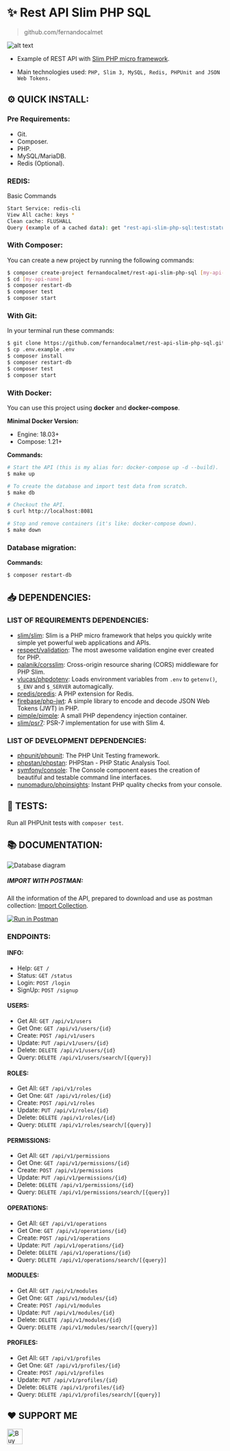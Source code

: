 # :sparkles: Rest API Slim PHP SQL
> github.com/fernandocalmet  

![alt text](extras/img/slim-logo.png "Slim PHP micro framework")

- Example of REST API with [Slim PHP micro framework](https://www.slimframework.com).

- Main technologies used: `PHP, Slim 3, MySQL, Redis, PHPUnit and JSON Web Tokens.`

## :gear: QUICK INSTALL:

### Pre Requirements:

- Git.
- Composer.
- PHP.
- MySQL/MariaDB.
- Redis (Optional).

### REDIS:

Basic Commands

```bash
Start Service: redis-cli
View All cache: keys *
Clean cache: FLUSHALL
Query (example of a cached data): get "rest-api-slim-php-sql:test:status"
```

### With Composer:

You can create a new project by running the following commands:

```bash
$ composer create-project fernandocalmet/rest-api-slim-php-sql [my-api-name]
$ cd [my-api-name]
$ composer restart-db
$ composer test
$ composer start
```


### With Git:

In your terminal run these commands:

```bash
$ git clone https://github.com/fernandocalmet/rest-api-slim-php-sql.git && cd rest-api-slim-php-sql
$ cp .env.example .env
$ composer install
$ composer restart-db
$ composer test
$ composer start
```

### With Docker:

You can use this project using **docker** and **docker-compose**.


**Minimal Docker Version:**

* Engine: 18.03+
* Compose: 1.21+


**Commands:**

```bash
# Start the API (this is my alias for: docker-compose up -d --build).
$ make up

# To create the database and import test data from scratch.
$ make db

# Checkout the API.
$ curl http://localhost:8081

# Stop and remove containers (it's like: docker-compose down).
$ make down
```

### Database migration:

**Commands:**

```bash
$ composer restart-db
```

## :inbox_tray: DEPENDENCIES:

### LIST OF REQUIREMENTS DEPENDENCIES:

- [slim/slim](https://github.com/slimphp/Slim): Slim is a PHP micro framework that helps you quickly write simple yet powerful web applications and APIs.
- [respect/validation](https://github.com/Respect/Validation): The most awesome validation engine ever created for PHP.
- [palanik/corsslim](https://github.com/palanik/CorsSlim): Cross-origin resource sharing (CORS) middleware for PHP Slim.
- [vlucas/phpdotenv](https://github.com/vlucas/phpdotenv): Loads environment variables from `.env` to `getenv()`, `$_ENV` and `$_SERVER` automagically.
- [predis/predis](https://github.com/phpredis/phpredis): A PHP extension for Redis.
- [firebase/php-jwt](https://github.com/firebase/php-jwt): A simple library to encode and decode JSON Web Tokens (JWT) in PHP.
- [pimple/pimple](https://github.com/silexphp/Pimple): A small PHP dependency injection container.
- [slim/psr7](https://github.com/slimphp/Slim-Psr7): PSR-7 implementation for use with Slim 4.

### LIST OF DEVELOPMENT DEPENDENCIES:

- [phpunit/phpunit](https://github.com/sebastianbergmann/phpunit): The PHP Unit Testing framework.
- [phpstan/phpstan](https://github.com/phpstan/phpstan): PHPStan - PHP Static Analysis Tool.
- [symfony/console](https://github.com/symfony/console): The Console component eases the creation of beautiful and testable command line interfaces.
- [nunomaduro/phpinsights](https://github.com/nunomaduro/phpinsights): Instant PHP quality checks from your console.

## :traffic_light: TESTS:

Run all PHPUnit tests with `composer test`.

## :books: DOCUMENTATION:

![Database diagram](extras/img/database.png)

##### IMPORT WITH POSTMAN:
All the information of the API, prepared to download and use as postman collection: [Import Collection](https://www.getpostman.com/collections/cb7f3d187ce635836339).

[![Run in Postman](https://run.pstmn.io/button.svg)](https://www.getpostman.com/collections/cb7f3d187ce635836339)

### ENDPOINTS:

#### INFO:
- Help: `GET /`
- Status: `GET /status`
- Login: `POST /login`
- SignUp: `POST /signup`


#### USERS:
- Get All: `GET /api/v1/users`
- Get One: `GET /api/v1/users/{id}`
- Create: `POST /api/v1/users`
- Update: `PUT /api/v1/users/{id}`
- Delete: `DELETE /api/v1/users/{id}`
- Query: `DELETE /api/v1/users/search/[{query}]`

#### ROLES:
- Get All: `GET /api/v1/roles`
- Get One: `GET /api/v1/roles/{id}`
- Create: `POST /api/v1/roles`
- Update: `PUT /api/v1/roles/{id}`
- Delete: `DELETE /api/v1/roles/{id}`
- Query: `DELETE /api/v1/roles/search/[{query}]`

#### PERMISSIONS:
- Get All: `GET /api/v1/permissions`
- Get One: `GET /api/v1/permissions/{id}`
- Create: `POST /api/v1/permissions`
- Update: `PUT /api/v1/permissions/{id}`
- Delete: `DELETE /api/v1/permissions/{id}`
- Query: `DELETE /api/v1/permissions/search/[{query}]`

#### OPERATIONS:
- Get All: `GET /api/v1/operations`
- Get One: `GET /api/v1/operations/{id}`
- Create: `POST /api/v1/operations`
- Update: `PUT /api/v1/operations/{id}`
- Delete: `DELETE /api/v1/operations/{id}`
- Query: `DELETE /api/v1/operations/search/[{query}]`

#### MODULES:
- Get All: `GET /api/v1/modules`
- Get One: `GET /api/v1/modules/{id}`
- Create: `POST /api/v1/modules`
- Update: `PUT /api/v1/modules/{id}`
- Delete: `DELETE /api/v1/modules/{id}`
- Query: `DELETE /api/v1/modules/search/[{query}]`

#### PROFILES:
- Get All: `GET /api/v1/profiles`
- Get One: `GET /api/v1/profiles/{id}`
- Create: `POST /api/v1/profiles`
- Update: `PUT /api/v1/profiles/{id}`
- Delete: `DELETE /api/v1/profiles/{id}`
- Query: `DELETE /api/v1/profiles/search/[{query}]`

  
## :heart: SUPPORT ME
<a href='https://ko-fi.com/fernandocalmet' target='_blank'>
  <img height='36' style='border:0px;height:36px;' src='https://az743702.vo.msecnd.net/cdn/kofi3.png?v=2' border='0' alt='Buy Me a Coffee at ko-fi.com' />
</a>
